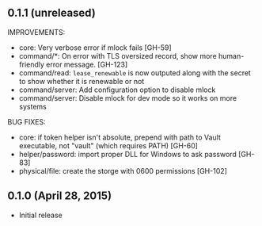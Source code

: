## 0.1.1 (unreleased)

IMPROVEMENTS:

  * core: Very verbose error if mlock fails [GH-59]
  * command/*: On error with TLS oversized record, show more human-friendly
      error message. [GH-123]
  * command/read: `lease_renewable` is now outputed along with the secret
      to show whether it is renewable or not
  * command/server: Add configuration option to disable mlock
  * command/server: Disable mlock for dev mode so it works on more systems

BUG FIXES:

  * core: if token helper isn't absolute, prepend with path to Vault
      executable, not "vault" (which requires PATH) [GH-60]
  * helper/password: import proper DLL for Windows to ask password [GH-83]
  * physical/file: create the storge with 0600 permissions [GH-102]

## 0.1.0 (April 28, 2015)

  * Initial release
